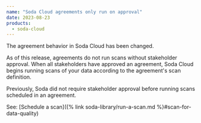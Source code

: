 ```yaml
---
name: "Soda Cloud agreements only run on approval"
date: 2023-08-23
products:
  - soda-cloud
---
```


The agreement behavior in Soda Cloud has been changed. 

As of this release, agreements do not run scans without stakeholder approval. When all stakeholders have approved an agreement, Soda Cloud begins running scans of your data according to the agreement's scan definition.  

Previously, Soda did not require stakeholder approval before running scans scheduled in an agreement. 

See: [Schedule a scan]({% link soda-library/run-a-scan.md %}#scan-for-data-quality)